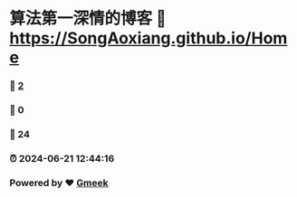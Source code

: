 # 算法第一深情的博客 :link: https://SongAoxiang.github.io/Home 
### :page_facing_up: [2](https://SongAoxiang.github.io/Home/tag.html) 
### :speech_balloon: 0 
### :hibiscus: 24 
### :alarm_clock: 2024-06-21 12:44:16 
### Powered by :heart: [Gmeek](https://github.com/Meekdai/Gmeek)
